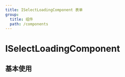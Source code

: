 ```yaml
---
title: ISelectLoadingComponent 表单
group:
  title: 组件
  path: /components
---
```


# ISelectLoadingComponent 

## 基本使用

<code src="./demo/base.tsx"/>